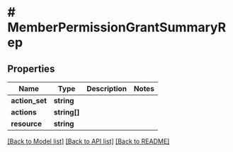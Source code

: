 # # MemberPermissionGrantSummaryRep

## Properties

Name | Type | Description | Notes
------------ | ------------- | ------------- | -------------
**action_set** | **string** |  |
**actions** | **string[]** |  |
**resource** | **string** |  |

[[Back to Model list]](../../README.md#models) [[Back to API list]](../../README.md#endpoints) [[Back to README]](../../README.md)
